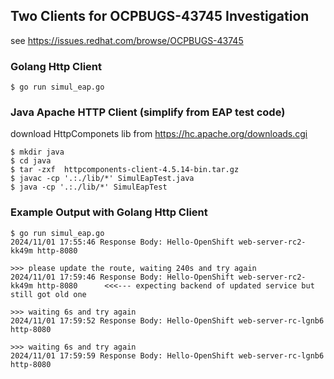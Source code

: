 ## Two Clients for OCPBUGS-43745 Investigation
see https://issues.redhat.com/browse/OCPBUGS-43745

### Golang Http Client
```console
$ go run simul_eap.go
```

### Java Apache HTTP Client (simplify from EAP test code)

download HttpComponets lib from https://hc.apache.org/downloads.cgi
```console
$ mkdir java
$ cd java
$ tar -zxf  httpcomponents-client-4.5.14-bin.tar.gz
$ javac -cp '.:./lib/*' SimulEapTest.java
$ java -cp '.:./lib/*' SimulEapTest
```

### Example Output with Golang Http Client
```console
$ go run simul_eap.go 
2024/11/01 17:55:46 Response Body: Hello-OpenShift web-server-rc2-kk49m http-8080

>>> please update the route, waiting 240s and try again
2024/11/01 17:59:46 Response Body: Hello-OpenShift web-server-rc2-kk49m http-8080      <<<--- expecting backend of updated service but still got old one

>>> waiting 6s and try again
2024/11/01 17:59:52 Response Body: Hello-OpenShift web-server-rc-lgnb6 http-8080

>>> waiting 6s and try again
2024/11/01 17:59:59 Response Body: Hello-OpenShift web-server-rc-lgnb6 http-8080

```
